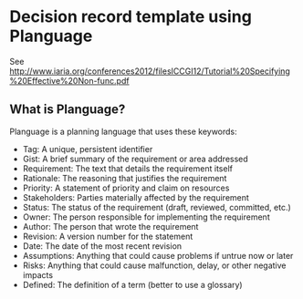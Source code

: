 # Decision record template using Planguage

See http://www.iaria.org/conferences2012/filesICCGI12/Tutorial%20Specifying%20Effective%20Non-func.pdf

## What is Planguage?

Planguage is a planning language that uses these keywords:

* Tag: A unique, persistent identifier
* Gist: A brief summary of the requirement or area addressed
* Requirement: The text that details the requirement itself
* Rationale: The reasoning that justifies the requirement
* Priority: A statement of priority and claim on resources
* Stakeholders: Parties materially affected by the requirement
* Status: The status of the requirement (draft, reviewed, committed, etc.)
* Owner: The person responsible for implementing the requirement
* Author: The person that wrote the requirement
* Revision: A version number for the statement
* Date: The date of the most recent revision
* Assumptions: Anything that could cause problems if untrue now or later
* Risks: Anything that could cause malfunction, delay, or other negative impacts
* Defined: The definition of a term (better to use a glossary)
